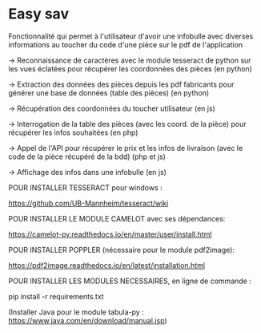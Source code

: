 # Easy sav

Fonctionnalité qui permet à l'utilisateur d'avoir une infobulle avec diverses informations au toucher du code d'une pièce sur le pdf de l'application

-> Reconnaissance de caractères avec le module tesseract de python sur les vues éclatées pour récupérer les coordonnées des pièces (en python)

-> Extraction des données des pièces depuis les pdf fabricants pour générer une base de données (table des pièces) (en python)

-> Récupération des coordonnées du toucher utilisateur (en js)

-> Interrogation de la table des pièces (avec les coord. de la pièce) pour récupérer les infos souhaitées (en php)

-> Appel de l'API pour récupérer le prix et les infos de livraison (avec le code de la pièce récupéré de la bdd) (php et js)

-> Affichage des infos dans une infobulle (en js)

POUR INSTALLER TESSERACT pour windows :

https://github.com/UB-Mannheim/tesseract/wiki

POUR INSTALLER LE MODULE CAMELOT avec ses dépendances:

https://camelot-py.readthedocs.io/en/master/user/install.html

POUR INSTALLER POPPLER (nécessaire pour le module pdf2image):

https://pdf2image.readthedocs.io/en/latest/installation.html

POUR INSTALLER LES MODULES NECESSAIRES, en ligne de commande :

pip install -r requirements.txt

(Installer Java pour le module tabula-py : https://www.java.com/en/download/manual.jsp)
